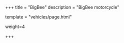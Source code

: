 +++
title = "BigBee"
description = "BigBee motorcycle"

template = "vehicles/page.html"

weight=4

+++